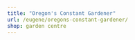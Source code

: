 ```yaml
---
title: "Oregon's Constant Gardener"
url: /eugene/oregons-constant-gardener/
shop: garden centre
---
```

